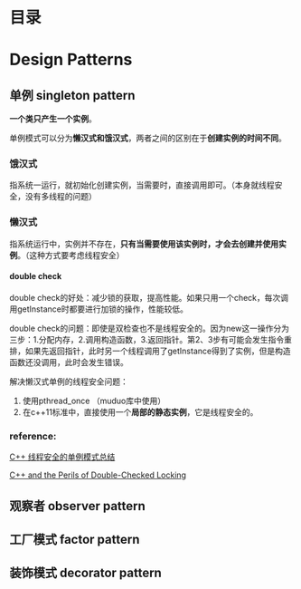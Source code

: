 # 目录





# Design Patterns

## 单例 singleton pattern

**一个类只产生一个实例**。

单例模式可以分为**懒汉式和饿汉式**，两者之间的区别在于**创建实例的时间不同**。

### 饿汉式

指系统一运行，就初始化创建实例，当需要时，直接调用即可。（本身就线程安全，没有多线程的问题）

### 懒汉式

指系统运行中，实例并不存在，**只有当需要使用该实例时，才会去创建并使用实例**。（这种方式要考虑线程安全）

#### double check

double check的好处：减少锁的获取，提高性能。如果只用一个check，每次调用getInstance时都要进行加锁的操作，性能较低。

double check的问题：即使是双检查也不是线程安全的。因为new这一操作分为三步：1.分配内存，2.调用构造函数，3.返回指针。第2、3步有可能会发生指令重排，如果先返回指针，此时另一个线程调用了getInstance得到了实例，但是构造函数还没调用，此时会发生错误。

解决懒汉式单例的线程安全问题：

1. 使用pthread_once （muduo库中使用）
2. 在c++11标准中，直接使用一个**局部的静态实例**，它是线程安全的。



### reference:

[C++ 线程安全的单例模式总结](https://zhuanlan.zhihu.com/p/83539039)

[C++ and the Perils of Double-Checked Locking](https://www.aristeia.com/Papers/DDJ_Jul_Aug_2004_revised.pdf)



## 观察者 observer pattern

## 工厂模式 factor pattern

## 装饰模式 decorator pattern






